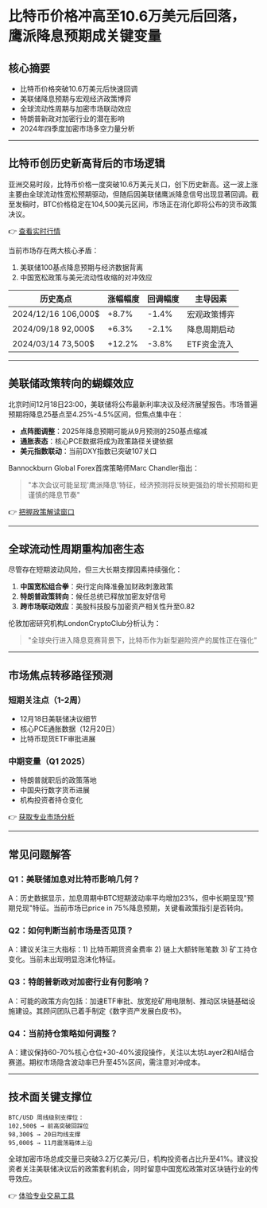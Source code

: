 # 比特币价格冲高至10.6万美元后回落，鹰派降息预期成关键变量

## 核心摘要
- 比特币价格突破10.6万美元后快速回调
- 美联储降息预期与宏观经济政策博弈
- 全球流动性周期与加密市场联动效应
- 特朗普新政对加密行业的潜在影响
- 2024年四季度加密市场多空力量分析

---

## 比特币创历史新高背后的市场逻辑
亚洲交易时段，比特币价格一度突破10.6万美元关口，创下历史新高。这一波上涨主要由全球流动性宽松预期驱动，但随后因美联储鹰派降息信号出现显著回调。截至发稿时，BTC价格稳定在104,500美元区间，市场正在消化即将公布的货币政策决议。

👉 [查看实时行情](https://bit.ly/okx_welcome)

当前市场存在两大核心矛盾：
1. 美联储100基点降息预期与经济数据背离
2. 中国宽松政策与美元流动性收缩的对冲效应

| 历史高点 | 涨幅幅度 | 回调幅度 | 主导因素 |
|---------|---------|---------|---------|
| 2024/12/16 106,000$ | +8.7% | -1.4% | 宏观政策博弈 |
| 2024/09/18 92,000$ | +6.3% | -2.1% | 降息周期启动 |
| 2024/03/14 73,500$ | +12.2% | -3.8% | ETF资金流入 |

---

## 美联储政策转向的蝴蝶效应
北京时间12月18日23:00，美联储将公布最新利率决议及经济展望报告。市场普遍预期将降息25基点至4.25%-4.5%区间，但焦点集中在：
- **点阵图调整**：2025年降息预期可能从9月预测的250基点缩减
- **通胀表态**：核心PCE数据将成为政策路径关键依据
- **美元指数联动**：当前DXY指数已突破107关口

Bannockburn Global Forex首席策略师Marc Chandler指出：
> "本次会议可能呈现'鹰派降息'特征，经济预测将反映更强劲的增长预期和更谨慎的降息节奏"

👉 [把握政策解读窗口](https://bit.ly/okx_welcome)

---

## 全球流动性周期重构加密生态
尽管存在短期波动风险，但三大长期支撑因素持续强化：
1. **中国宽松组合拳**：央行定向降准叠加财政刺激政策
2. **特朗普政策转向**：候任总统已释放加密友好信号
3. **跨市场联动效应**：美股科技股与加密资产相关性升至0.82

伦敦加密研究机构LondonCryptoClub分析认为：
> "全球央行进入降息竞赛背景下，比特币作为新型避险资产的属性正在强化"

---

## 市场焦点转移路径预测
### 短期关注点（1-2周）
- 12月18日美联储决议细节
- 核心PCE通胀数据（12月20日）
- 比特币现货ETF审批进展

### 中期变量（Q1 2025）
- 特朗普就职后的政策落地
- 中国央行数字货币进展
- 机构投资者持仓变化

👉 [获取专业市场分析](https://bit.ly/okx_welcome)

---

## 常见问题解答
### Q1：美联储加息对比特币影响几何？
A：历史数据显示，加息周期中BTC短期波动率平均增加23%，但中长期呈现"预期兑现"特征。当前市场已price in 75%降息预期，关键看政策指引是否转向。

### Q2：如何判断当前市场是否见顶？
A：建议关注三大指标：1) 比特币期货资金费率 2) 链上大额转账笔数 3) 矿工持仓变化。当前未出现明显泡沫化特征。

### Q3：特朗普新政对加密行业有何影响？
A：可能的政策方向包括：加速ETF审批、放宽挖矿用电限制、推动区块链基础设施建设。其顾问团队已着手制定《数字资产发展白皮书》。

### Q4：当前持仓策略如何调整？
A：建议保持60-70%核心仓位+30-40%波段操作，关注以太坊Layer2和AI结合赛道。期权市场隐含波动率已升至45%区间，需注意对冲成本。

---

## 技术面关键支撑位
```
BTC/USD 周线级别支撑位：
102,500$ → 前高突破回踩位
98,300$ → 20日均线支撑
95,000$ → 11月震荡箱体上沿
```

全球加密市场总成交量已突破3.2万亿美元/日，机构投资者占比升至41%。建议投资者关注美联储决议后的政策套利机会，同时留意中国宽松政策对区块链行业的传导效应。

👉 [体验专业交易工具](https://bit.ly/okx_welcome)